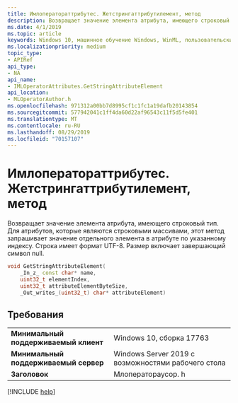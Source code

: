 ```yaml
---
title: Имлоператораттрибутес. Жетстрингаттрибутилемент, метод
description: Возвращает значение элемента атрибута, имеющего строковый тип.
ms.date: 4/1/2019
ms.topic: article
keywords: Windows 10, машинное обучение Windows, WinML, пользовательские операторы, Жетстрингаттрибутилемент
ms.localizationpriority: medium
topic_type:
- APIRef
api_type:
- NA
api_name:
- IMLOperatorAttributes.GetStringAttributeElement
api_location:
- MLOperatorAuthor.h
ms.openlocfilehash: 971312a00bb7d8995cf1c1fc1a19dafb20143854
ms.sourcegitcommit: 577942041c1ff4da60d22af96543c11f5d5fe401
ms.translationtype: MT
ms.contentlocale: ru-RU
ms.lasthandoff: 08/29/2019
ms.locfileid: "70157107"
---
```

# <a name="imloperatorattributesgetstringattributeelement-method"></a>Имлоператораттрибутес. Жетстрингаттрибутилемент, метод

Возвращает значение элемента атрибута, имеющего строковый тип. Для атрибутов, которые являются строковыми массивами, этот метод запрашивает значение отдельного элемента в атрибуте по указанному индексу. Строка имеет формат UTF-8. Размер включает завершающий символ null.

```cpp
void GetStringAttributeElement(
    _In_z_ const char* name,
    uint32_t elementIndex,
    uint32_t attributeElementByteSize,
    _Out_writes_(uint32_t) char* attributeElement)
```

## <a name="requirements"></a>Требования

| | |
|-|-|
| **Минимальный поддерживаемый клиент** | Windows 10, сборка 17763 |
| **Минимальный поддерживаемый сервер** | Windows Server 2019 с возможностями рабочего стола |
| **Заголовок** | Млоператораусор. h |

[!INCLUDE [help](../../includes/get-help.md)]
